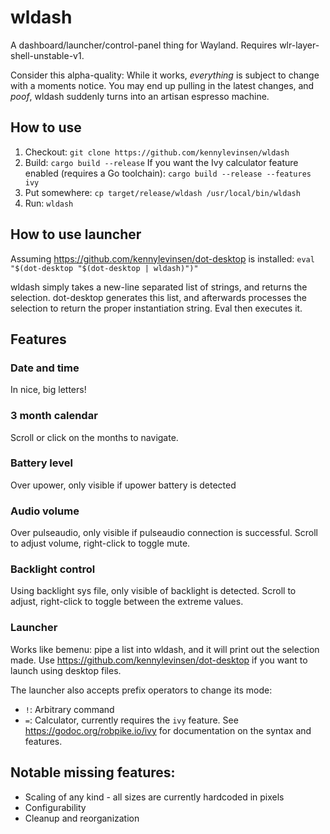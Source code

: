 # wldash

A dashboard/launcher/control-panel thing for Wayland. Requires wlr-layer-shell-unstable-v1.

Consider this alpha-quality: While it works, *everything* is subject to change with a moments notice. You may end up pulling in the latest changes, and *poof*, wldash suddenly turns into an artisan espresso machine.

## How to use

1. Checkout: `git clone https://github.com/kennylevinsen/wldash`
2. Build: `cargo build --release`
   If you want the Ivy calculator feature enabled (requires a Go toolchain): `cargo build --release --features ivy`
3. Put somewhere: `cp target/release/wldash /usr/local/bin/wldash`
4. Run: `wldash`

## How to use launcher

Assuming https://github.com/kennylevinsen/dot-desktop is installed: `eval "$(dot-desktop "$(dot-desktop | wldash)")"`

wldash simply takes a new-line separated list of strings, and returns the selection. dot-desktop generates this list, and afterwards processes the selection to return the proper instantiation string. Eval then executes it.

## Features

### Date and time

In nice, big letters!

### 3 month calendar

Scroll or click on the months to navigate.

### Battery level

Over upower, only visible if upower battery is detected

### Audio volume

Over pulseaudio, only visible if pulseaudio connection is successful. Scroll to adjust volume, right-click to toggle mute.

### Backlight control

Using backlight sys file, only visible of backlight is detected. Scroll to adjust, right-click to toggle between the extreme values.

### Launcher

Works like bemenu: pipe a list into wldash, and it will print out the selection made. Use https://github.com/kennylevinsen/dot-desktop if you want to launch using desktop files.

The launcher also accepts prefix operators to change its mode:
- `!`: Arbitrary command
- `=`: Calculator, currently requires the `ivy` feature. See https://godoc.org/robpike.io/ivy for documentation on the syntax and features.

## Notable missing features:

- Scaling of any kind - all sizes are currently hardcoded in pixels
- Configurability
- Cleanup and reorganization
